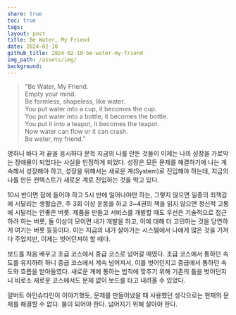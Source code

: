 ```yaml
---
share: true
toc: true
tags: 
layout: post
title: Be Water, My Friend
date: 2024-02-10
github_title: 2024-02-10-be-water-my-friend
img_path: /assets/img/
background:
---
```

>"Be Water, My Friend.  
>Empty your mind.  
>Be formless, shapeless, like water.  
>You put water into a cup, it becomes the cup.  
>You put water into a bottle, it becomes the bottle.  
>You put it into a teapot, it becomes the teapot.  
>Now water can flow or it can crash.  
>Be water, my friend."

멍하니 바다 저 끝을 응시하다 문득 지금의 나를 만든 것들이 이제는 나의 성장을 가로막는 장애물이 되었다는 사실을 인정하게 되었다. 성장은 모든 문제를 해결하기에 나는 계속해서 성장해야 하고, 성장을 위해서는 새로운 계(System)로 진입해야 하는데, 지금의 나를 만든 컨텍스트가 새로운 계로 진입하는 것을 막고 있다.

10시 반이면 잠에 들어야 하고 5시 반에 일어나야만 하는, 그렇지 않으면 일종의 죄책감에 시달리는 생활습관, 주 3회 이상 운동을 하고 3~4권의 책을 읽지 않으면 정신적 고통에 시달리는 안좋은 버릇. 제품을 만들고 서비스를 개발할 때도 우선은 기술적으로 접근하려 하는 버릇, 둘 이상이 모이면 내가 개발을 하고, 이에 대해 더 고민하는 것을 당연하게 여기는 버릇 등등이다. 이는 지금의 내가 살아가는 시스템에서 나에게 많은 것을 가져다 주었지만, 이제는 벗어던져야 할 때다.

보드를 처음 배우고 초급 코스에서 중급 코스로 넘어갈 때였다. 초급 코스에서 통하던 속도를 유지하려 하니 중급 코스에서 계속 넘어져서, 이를 벗어던지고 중급에서 통하던 속도와 흐름을 받아들였다. 새로운 계에 통하는 법칙에 맞추기 위해 기존의 틀을 벗어던지니 비로소 새로운 코스에서도 문제 없이 보드를 타고 내려올 수 있었다. 

알버트 아인슈타인이 이야기했듯, 문제를 만들어냈을 때 사용했던 생각으로는 현재의 문제를 해결할 수 없다. 물이 되어야 한다. 넘어지기 위해 살아야 한다.